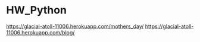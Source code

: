 # HW_Python
https://glacial-atoll-11006.herokuapp.com/mothers_day/
https://glacial-atoll-11006.herokuapp.com/blog/